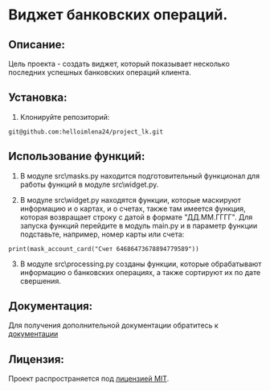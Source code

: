# Виджет банковских операций.

## Описание:
Цель проекта - создать виджет, который показывает несколько последних успешных банковских операций клиента.

## Установка:
1. Клонируйте репозиторий:
```
git@github.com:helloimlena24/project_lk.git
```

## Использование функций:
1. В модуле src\masks.py находится подготовительный функционал для работы функций в модуле src\widget.py.

2. В модуле src\widget.py находятся функции, которые маскируют информацию и о картах, и о счетах,
также там имеется функция, которая возвращает строку с датой в формате "ДД.ММ.ГГГГ".
Для запуска функций перейдите в модуль main.py и в параметр функции подставьте, например, номер карты или счета:
```
print(mask_account_card("Счет 64686473678894779589"))
```
3. В модуле src\processing.py созданы функции, которые обрабатывают информацию о банковских операциях, а также сортируют их по дате свершения.

## Документация:
Для получения дополнительной документации обратитесь к [документации](https://github.com/helloimlena24)

## Лицензия:
Проект распространяется под [лицензией MIT](LICENSE).